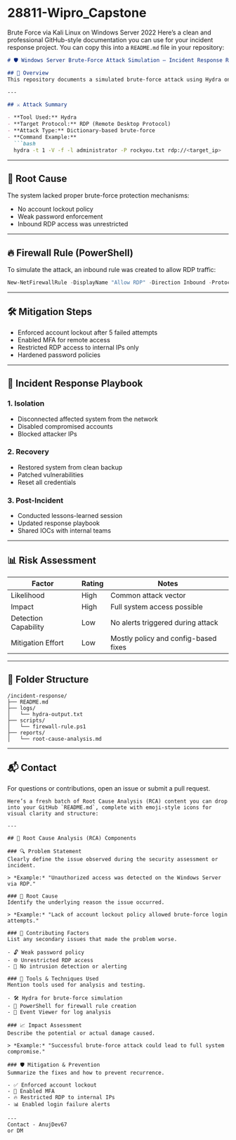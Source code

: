 # 28811-Wipro_Capstone
Brute Force via Kali Linux on Windows Server 2022
Here’s a clean and professional GitHub-style documentation you can use for your incident response project. You can copy this into a `README.md` file in your repository:

```markdown
# 🛡️ Windows Server Brute-Force Attack Simulation – Incident Response Report

## 📌 Overview
This repository documents a simulated brute-force attack using Hydra on a Windows Server. It includes the attack methodology, root cause analysis, mitigation steps, and post-incident actions.

---

## ⚔️ Attack Summary

- **Tool Used:** Hydra
- **Target Protocol:** RDP (Remote Desktop Protocol)
- **Attack Type:** Dictionary-based brute-force
- **Command Example:**
  ```bash
  hydra -t 1 -V -f -l administrator -P rockyou.txt rdp://<target_ip>
  ```

---

## 🧠 Root Cause

The system lacked proper brute-force protection mechanisms:
- No account lockout policy
- Weak password enforcement
- Inbound RDP access was unrestricted

---

## 🔥 Firewall Rule (PowerShell)

To simulate the attack, an inbound rule was created to allow RDP traffic:
```powershell
New-NetFirewallRule -DisplayName "Allow RDP" -Direction Inbound -Protocol TCP -LocalPort 3389 -Action Allow
```

---

## 🛠️ Mitigation Steps

- Enforced account lockout after 5 failed attempts
- Enabled MFA for remote access
- Restricted RDP access to internal IPs only
- Hardened password policies

---

## 🧯 Incident Response Playbook

### 1. Isolation
- Disconnected affected system from the network
- Disabled compromised accounts
- Blocked attacker IPs

### 2. Recovery
- Restored system from clean backup
- Patched vulnerabilities
- Reset all credentials

### 3. Post-Incident
- Conducted lessons-learned session
- Updated response playbook
- Shared IOCs with internal teams

---

## 📊 Risk Assessment

| Factor               | Rating | Notes                                      |
|----------------------|--------|--------------------------------------------|
| Likelihood           | High   | Common attack vector                       |
| Impact               | High   | Full system access possible                |
| Detection Capability | Low    | No alerts triggered during attack          |
| Mitigation Effort    | Low    | Mostly policy and config-based fixes       |

---

## 📁 Folder Structure

```
/incident-response/
├── README.md
├── logs/
│   └── hydra-output.txt
├── scripts/
│   └── firewall-rule.ps1
├── reports/
│   └── root-cause-analysis.md
```

---

## 📬 Contact

For questions or contributions, open an issue or submit a pull request.

```
Here’s a fresh batch of Root Cause Analysis (RCA) content you can drop into your GitHub `README.md`, complete with emoji-style icons for visual clarity and structure:

---

## 🧩 Root Cause Analysis (RCA) Components

### 🔍 Problem Statement
Clearly define the issue observed during the security assessment or incident.

> *Example:* "Unauthorized access was detected on the Windows Server via RDP."

### 🧠 Root Cause
Identify the underlying reason the issue occurred.

> *Example:* "Lack of account lockout policy allowed brute-force login attempts."

### 🧪 Contributing Factors
List any secondary issues that made the problem worse.

- 🔓 Weak password policy  
- 🌐 Unrestricted RDP access  
- 🚫 No intrusion detection or alerting  

### 🧰 Tools & Techniques Used
Mention tools used for analysis and testing.

- 🛠️ Hydra for brute-force simulation  
- 🧱 PowerShell for firewall rule creation  
- 📜 Event Viewer for log analysis  

### 📈 Impact Assessment
Describe the potential or actual damage caused.

> *Example:* "Successful brute-force attack could lead to full system compromise."

### 🛡️ Mitigation & Prevention
Summarize the fixes and how to prevent recurrence.

- ✅ Enforced account lockout  
- 🔐 Enabled MFA  
- 🔥 Restricted RDP to internal IPs  
- 📊 Enabled login failure alerts  

---
Contact - AnujDev67
or DM 


